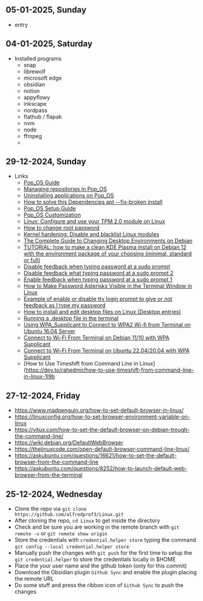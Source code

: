 ## 05-01-2025, Sunday
- entry
## 04-01-2025, Saturday
- Installed programs
	- snap
	- librewolf
	- microsoft edge
	- obsidian
	- notion
	- appyflowy
	- inkscape
	- nordpass
	- flathub / flapak
	- nvm
	- node
	- ffmpeg
	- 
## 29-12-2024, Sunday
- Links
	- [Pop_OS Guide](https://pop-os.github.io/docs/getting-started/getting-started.html)
	- [Managing repositories in Pop_OS](https://support.system76.com/articles/manage-repos-pop/)
	- [Uninstalling applications on Pop_OS](https://github.com/philmirez/uninstalling-applications-on-pop_os/tree/master)
	- [How to solve this Dependencies apt --fix-broken install](https://superuser.com/questions/1386209/how-to-solve-this-dependencies-apt-fix-broken-install)
	- [Pop_OS Setup Guide](https://flamedfury.com/posts/pop_os-setup-guide/)
	- [Pop_OS Customization](https://support.system76.com/articles/customize-gnome/)
	- [Linux: Configure and use your TPM 2.0 module on Linux](https://paolozaino.wordpress.com/2021/02/21/linux-configure-and-use-your-tpm-2-0-module-on-linux/)
	- [How to change root password](https://www.cyberciti.biz/faq/change-root-password-ubuntu-linux/#google_vignette)
	- [Kernel hardening: Disable and blacklist Linux modules](https://linux-audit.com/kernel/kernel-hardening-disable-and-blacklist-linux-modules/)
	- [The Complete Guide to Changing Desktop Environments on Debian](https://thelinuxcode.com/change-debian-desktop-environment/)
	- [TUTORIAL: how to make a clean KDE Plasma install on Debian 12 with the environment package of your choosing (minimal, standard or full)](https://www.reddit.com/r/debian/comments/1640aaq/tutorial_how_to_make_a_clean_kde_plasma_install/)
	- [Disable feedback when typing password at a sudo prompt](https://superuser.com/questions/1404382/disable-feedback-when-typing-password-at-a-sudo-prompt)
	- [Disable feedback what typing password at a sudo prompt 2](https://medium.com/@jimmashuke/how-to-stop-that-annoying-sudo-password-prompt-in-linux-b2b72b9c2f55)
	- [Enable feedback when typing password at a sudo prompt 1](https://superuser.com/questions/420815/feedback-when-typing-password-at-a-sudo-prompt)
	- [How to Make Password Asterisks Visible in the Terminal Window in Linux](https://www.howtogeek.com/194010/how-to-make-password-asterisks-visible-in-the-terminal-window-in-linux/)
	- [Example of enable or disable tty login prompt to give or not feedback as I type my password](https://superuser.com/questions/1025099/show-password-characters-when-logging-in-to-linux)
	- [How to install and edit desktop files on Linux (Desktop entries)](https://www.cyberciti.biz/howto/how-to-install-and-edit-desktop-files-on-linux-desktop-entries/)
	- [Running a .desktop file in the terminal](https://askubuntu.com/questions/5172/running-a-desktop-file-in-the-terminal)
	- [Using WPA_Supplicant to Connect to WPA2 Wi-fi from Terminal on Ubuntu 16.04 Server](https://www.linuxbabe.com/command-line/ubuntu-server-16-04-wifi-wpa-supplicant)
	- [Connect to Wi-Fi From Terminal on Debian 11/10 with WPA Supplicant](https://www.linuxbabe.com/debian/connect-to-wi-fi-from-terminal-on-debian-wpa-supplicant)
	- [Connect to Wi-Fi From Terminal on Ubuntu 22.04/20.04 with WPA Supplicant](https://www.linuxbabe.com/ubuntu/connect-to-wi-fi-from-terminal-on-ubuntu-18-04-19-04-with-wpa-supplicant)
	- [How to Use Timeshift from Command Line in Linux](https://dev.to/rahedmir/how-to-use-timeshift-from-command-line-in-linux-1l9b
## 27-12-2024, Friday
- https://www.madpenguin.org/how-to-set-default-browser-in-linux/
- https://linuxconfig.org/how-to-set-browser-environment-variable-on-linux
- https://vitux.com/how-to-set-the-default-browser-on-debian-trough-the-command-line/
- https://wiki.debian.org/DefaultWebBrowser
- https://thelinuxcode.com/open-default-browser-command-line-linux/
- https://askubuntu.com/questions/16621/how-to-set-the-default-browser-from-the-command-line
- https://askubuntu.com/questions/8252/how-to-launch-default-web-browser-from-the-terminal
## 25-12-2024, Wednesday
- Clone the repo via `git clone https://github.com/alfredprof3/Linux.git`
- After cloning the repo, `cd Linux`  to get inside the directory
- Check and be sure you are working in the remote branch with `git remote -v` or `git remote show origin`
- Store the credentials with `credential.helper store` typing the command `git config --local credential.helper store`
- Manually push the changes with `git push` for the first time to setup the `git credential.helper` to store the credentials locally in $HOME
- Place the your user name and the github token (only for this commit)
- Download the Obsidian plugin `Github Sync` and enable the plugin placing the remote URL
- Do some stuff and press the ribbon icon of `Github Sync` to push the changes